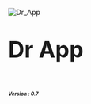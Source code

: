 ![Dr_App](https://s8.uupload.ir/files/20230815_140000_qhda.jpg)

# **<span style="font-size:45px;">Dr App</span>** <br/>

 # <em><span style="font-size:10px;">Version : 0.7 </span><em/><br/>


